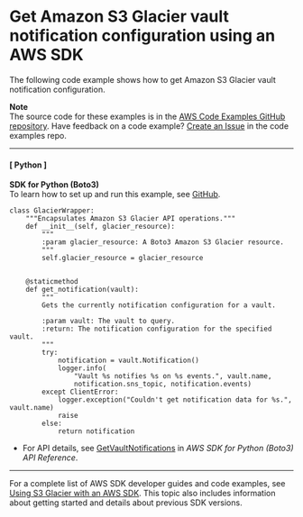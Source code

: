 # Get Amazon S3 Glacier vault notification configuration using an AWS SDK<a name="example_glacier_GetVaultNotifications_section"></a>

The following code example shows how to get Amazon S3 Glacier vault notification configuration\.

**Note**  
The source code for these examples is in the [AWS Code Examples GitHub repository](https://github.com/awsdocs/aws-doc-sdk-examples)\. Have feedback on a code example? [Create an Issue](https://github.com/awsdocs/aws-doc-sdk-examples/issues/new/choose) in the code examples repo\. 

------
#### [ Python ]

**SDK for Python \(Boto3\)**  
 To learn how to set up and run this example, see [GitHub](https://github.com/awsdocs/aws-doc-sdk-examples/tree/main/python/example_code/glacier#code-examples)\. 
  

```
class GlacierWrapper:
    """Encapsulates Amazon S3 Glacier API operations."""
    def __init__(self, glacier_resource):
        """
        :param glacier_resource: A Boto3 Amazon S3 Glacier resource.
        """
        self.glacier_resource = glacier_resource


    @staticmethod
    def get_notification(vault):
        """
        Gets the currently notification configuration for a vault.

        :param vault: The vault to query.
        :return: The notification configuration for the specified vault.
        """
        try:
            notification = vault.Notification()
            logger.info(
                "Vault %s notifies %s on %s events.", vault.name,
                notification.sns_topic, notification.events)
        except ClientError:
            logger.exception("Couldn't get notification data for %s.", vault.name)
            raise
        else:
            return notification
```
+  For API details, see [GetVaultNotifications](https://docs.aws.amazon.com/goto/boto3/glacier-2012-06-01/GetVaultNotifications) in *AWS SDK for Python \(Boto3\) API Reference*\. 

------

For a complete list of AWS SDK developer guides and code examples, see [Using S3 Glacier with an AWS SDK](sdk-general-information-section.md)\. This topic also includes information about getting started and details about previous SDK versions\.